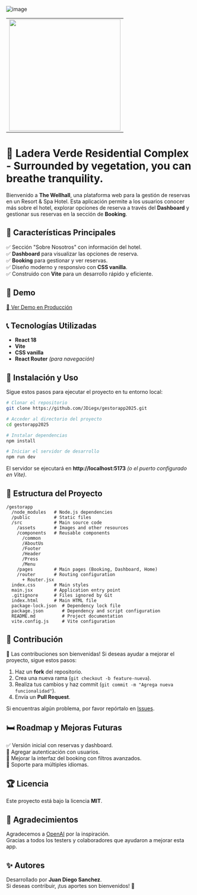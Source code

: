 ![image](https://github.com/user-attachments/assets/ae1db04f-327c-4b5f-8f79-90c52e984e96)
<table>
  <tr>
    <td><img src="https://github.com/user-attachments/assets/cdf0458d-081e-4eb0-884b-997568b52694" width="300"></td>
  </tr>
</table>

# 🏨 Ladera Verde Residential Complex - Surrounded by vegetation, you can breathe tranquility.

Bienvenido a **The Wellhall**, una plataforma web para la gestión de reservas en un Resort & Spa Hotel. Esta aplicación permite a los usuarios conocer más sobre el hotel, explorar opciones de reserva a través del **Dashboard** y gestionar sus reservas en la sección de **Booking**.

## 🌟 Características Principales

✅ Sección "Sobre Nosotros" con información del hotel.  
✅ **Dashboard** para visualizar las opciones de reserva.  
✅ **Booking** para gestionar y ver reservas.  
✅ Diseño moderno y responsivo con **CSS vanilla**.  
✅ Construido con **Vite** para un desarrollo rápido y eficiente.  

## 🚀 Demo

[🔗 Ver Demo en Producción](https://ladera-verde-residencial-complex.vercel.app/)

## 📞 Tecnologías Utilizadas

- **React 18**
- **Vite**
- **CSS vanilla**
- **React Router** *(para navegación)*

## 🔧 Instalación y Uso

Sigue estos pasos para ejecutar el proyecto en tu entorno local:

```bash
# Clonar el repositorio
git clone https://github.com/JDiegx/gestorapp2025.git

# Acceder al directorio del proyecto
cd gestorapp2025

# Instalar dependencias
npm install

# Iniciar el servidor de desarrollo
npm run dev
```

El servidor se ejecutará en **http://localhost:5173** *(o el puerto configurado en Vite)*.

## 📂 Estructura del Proyecto

```
/gestorapp
  /node_modules   # Node.js dependencies
  /public         # Static files
  /src            # Main source code
    /assets       # Images and other resources
    /components   # Reusable components
      /common
      /AboutUs
      /Footer
      /Header
      /Press
      /Menu
    /pages        # Main pages (Booking, Dashboard, Home)
    /router       # Routing configuration
      + Router.jsx
  index.css       # Main styles
  main.jsx        # Application entry point
  .gitignore      # Files ignored by Git
  index.html      # Main HTML file
  package-lock.json  # Dependency lock file
  package.json       # Dependency and script configuration
  README.md          # Project documentation
  vite.config.js     # Vite configuration
```

## 💌 Contribución

💪 Las contribuciones son bienvenidas! Si deseas ayudar a mejorar el proyecto, sigue estos pasos:

1. Haz un **fork** del repositorio.  
2. Crea una nueva rama (`git checkout -b feature-nueva`).  
3. Realiza tus cambios y haz commit (`git commit -m "Agrega nueva funcionalidad"`).  
4. Envía un **Pull Request**.  

Si encuentras algún problema, por favor repórtalo en [Issues](https://github.com/JDiegx/gestorapp2025/issues).  

## 🛏️ Roadmap y Mejoras Futuras

✅ Versión inicial con reservas y dashboard.  
🔳 Agregar autenticación con usuarios.  
🔳 Mejorar la interfaz del booking con filtros avanzados.  
🔳 Soporte para múltiples idiomas.  

## 🏆 Licencia

Este proyecto está bajo la licencia **MIT**.

## 🎉 Agradecimientos

Agradecemos a [OpenAI](https://openai.com) por la inspiración.  
Gracias a todos los testers y colaboradores que ayudaron a mejorar esta app.  

## ✨ Autores

Desarrollado por **Juan Diego Sanchez**.  
Si deseas contribuir, ¡tus aportes son bienvenidos! 🚀

